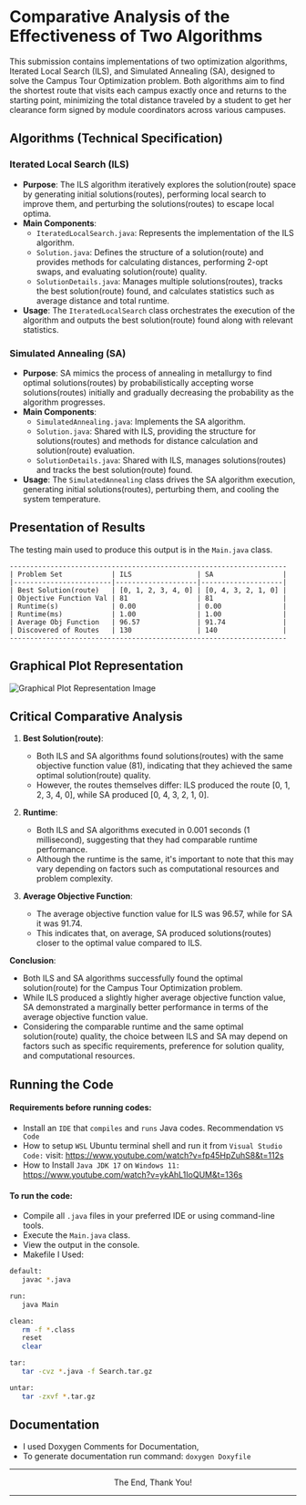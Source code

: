 # Comparative Analysis of the Effectiveness of Two Algorithms

This submission contains implementations of two optimization algorithms, Iterated Local Search (ILS), and Simulated Annealing (SA), designed to solve the Campus Tour Optimization problem. Both algorithms aim to find the shortest route that visits each campus exactly once and returns to the starting point, minimizing the total distance traveled by a student to get her clearance form signed by module coordinators across various campuses.

## Algorithms (Technical Specification)

### Iterated Local Search (ILS)

- **Purpose**: The ILS algorithm iteratively explores the solution(route) space by generating initial solutions(routes), performing local search to improve them, and perturbing the solutions(routes) to escape local optima.
- **Main Components**:
  - `IteratedLocalSearch.java`: Represents the implementation of the ILS algorithm.
  - `Solution.java`: Defines the structure of a solution(route) and provides methods for calculating distances, performing 2-opt swaps, and evaluating solution(route) quality.
  - `SolutionDetails.java`: Manages multiple solutions(routes), tracks the best solution(route) found, and calculates statistics such as average distance and total runtime.
- **Usage**: The `IteratedLocalSearch` class orchestrates the execution of the algorithm and outputs the best solution(route) found along with relevant statistics.

### Simulated Annealing (SA)

- **Purpose**: SA mimics the process of annealing in metallurgy to find optimal solutions(routes) by probabilistically accepting worse solutions(routes) initially and gradually decreasing the probability as the algorithm progresses.
- **Main Components**:
  - `SimulatedAnnealing.java`: Implements the SA algorithm.
  - `Solution.java`: Shared with ILS, providing the structure for solutions(routes) and methods for distance calculation and solution(route) evaluation.
  - `SolutionDetails.java`: Shared with ILS, manages solutions(routes) and tracks the best solution(route) found.
- **Usage**: The `SimulatedAnnealing` class drives the SA algorithm execution, generating initial solutions(routes), perturbing them, and cooling the system temperature.

## Presentation of Results

The testing main used to produce this output is in the `Main.java` class.

```
--------------------------------------------------------------------
| Problem Set            | ILS                | SA                 |
|------------------------|--------------------|--------------------|
| Best Solution(route)   | [0, 1, 2, 3, 4, 0] | [0, 4, 3, 2, 1, 0] |
| Objective Function Val | 81                 | 81                 |
| Runtime(s)             | 0.00               | 0.00               |
| Runtime(ms)            | 1.00               | 1.00               |
| Average Obj Function   | 96.57              | 91.74              |
| Discovered of Routes   | 130                | 140                |
--------------------------------------------------------------------
```

## Graphical Plot Representation

![Graphical Plot Representation Image](Graphical_Plot_Representation.png)

## Critical Comparative Analysis 

1. **Best Solution(route)**:
   - Both ILS and SA algorithms found solutions(routes) with the same objective function value (81), indicating that they achieved the same optimal solution(route) quality.
   - However, the routes themselves differ: ILS produced the route [0, 1, 2, 3, 4, 0], while SA produced [0, 4, 3, 2, 1, 0].

2. **Runtime**:
   - Both ILS and SA algorithms executed in 0.001 seconds (1 millisecond), suggesting that they had comparable runtime performance.
   - Although the runtime is the same, it's important to note that this may vary depending on factors such as computational resources and problem complexity.

3. **Average Objective Function**:
   - The average objective function value for ILS was 96.57, while for SA it was 91.74.
   - This indicates that, on average, SA produced solutions(routes) closer to the optimal value compared to ILS.

**Conclusion**:
- Both ILS and SA algorithms successfully found the optimal solution(route) for the Campus Tour Optimization problem.
- While ILS produced a slightly higher average objective function value, SA demonstrated a marginally better performance in terms of the average objective function value.
- Considering the comparable runtime and the same optimal solution(route) quality, the choice between ILS and SA may depend on factors such as specific requirements, preference for solution quality, and computational resources.

## Running the Code

#### Requirements before running codes:

- Install an `IDE` that `compiles` and `runs` Java codes. Recommendation `VS Code`
- How to setup `WSL` Ubuntu terminal shell and run it from `Visual Studio Code:`
  visit: https://www.youtube.com/watch?v=fp45HpZuhS8&t=112s
- How to Install `Java JDK 17` on `Windows 11:` https://www.youtube.com/watch?v=ykAhL1IoQUM&t=136s

####  To run the code:

- Compile all `.java` files in your preferred IDE or using command-line tools.
- Execute the `Main.java` class.
- View the output in the console.
- Makefile I Used:
```bash
default:
   javac *.java

run:
   java Main

clean:
   rm -f *.class
   reset
   clear

tar:
   tar -cvz *.java -f Search.tar.gz

untar:
   tar -zxvf *.tar.gz
```

## Documentation

- I used Doxygen Comments for Documentation,
- To generate documentation run command: ```doxygen Doxyfile ```

---

<p align="center"> The End, Thank You! </P>

---
